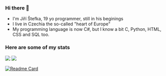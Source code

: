 ### Hi there 👋
- I'm Jiří Štefka, 19 yo programmer, still in his beginings
- I live in Czechia the so-called "heart of Europe"
- My programming language is now C#, but I know a bit C, Python, HTML, CSS and SQL too.

### Here are some of my stats
<img src="https://github-readme-stats-jiriks74.vercel.app/api?username=jiriks74&theme=tokyonight"/>
<img src="https://github-readme-stats-jiriks74.vercel.app/api/top-langs/?username=jiriks74&hide=html&layout=compact&theme=tokyonight"/>

[![Readme Card](https://github-readme-stats-jiriks74.vercel.app/api/pin/?username=jiriks74&repo=SchoolLessons&theme=tokyonight)](https://github.com/jiriks74/jiriks74)
